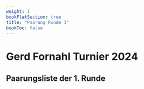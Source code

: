 ```yaml
---
weight: 1
bookFlatSection: true
title: "Paarung Runde 1"
bookToc: false
---
```


# Gerd Fornahl Turnier 2024

## Paarungsliste der 1. Runde